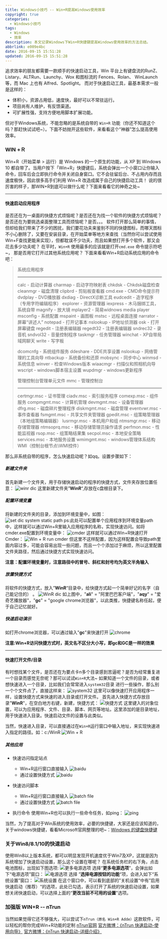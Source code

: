 ```yaml
---
title: Windows小技巧 -- Win+R提高Windows使用效率
copyright: true
categories:
  - Windows小技巧
tags:
  - Windows
  - 效率
description: 本文记录Windows下Win+R快捷键提高Windows使用效率的方法总结。
abbrlink: e009e4bc
date: 2016-09-15 15:51:28
updated: 2016-09-15 15:51:28
---
```


追求效率的朋友都需要一款顺手的快速启动工具，Win 平台上有键盘流的RunZ、Listary、ALTRun、Launchy、Wox 和图标流的 Fences、Rolan、 WinLaunch 等，而 Mac 上也有 Alfred、Spotlight。
而对于快速启动工具，最基本需求一般是这样的：
 
 - 体积小，资源占用低，速度快，最好可以不常驻运行。
 - 项目尚有人维护，有反馈渠道。
 - 可扩展性强，支持方便地用脚本扩展功能。

但对于Windows系统，不能忽略的是系统自带的 `Win+R` 功能（你还不知道这个吗？那赶快试试吧~）。下面不妨抛开这些软件，来看看这个“神器”怎么提高使用效率。

### **WIN +Ｒ**
Win+R（开始菜单 > 运行）是 Windows 的一个原生的功能，从 XP 到 Windows 10 都自带了。当用户按下「Win+R」快捷键后，系统会弹出一个小窗口让你输入命令，回车后会立即执行命令并关闭自身窗口。它不会驻留后台、不占用内存而且速度极快，因此很多高手们利用 Win+R 改造成属于自己的快捷启动工具！
说的很厉害的样子，那WIN+R到底可以做什么呢？下面来看看它的神奇之处~


----------


#### **快速启动应用程序**
是否还在为一桌面的快捷方式烦恼呢？是否还在为找一个软件的快捷方式烦恼呢？是否还在为要挑选桌面整理工具而烦恼呢？是否。。。
软件打开那么简单的事情，但却给我们带来了不少的困扰，我们要花功夫来鉴别不同的快捷图标，而哪天图标不小心删除了，又要在安装目录，在开始菜单等地方来查找（当然你可以尝试使用Win+F查找更能来实现），但都耽误不少功夫，而且如果想打开多个软件，那又会花去多少功夫呢？
在平时，`Win+R` 使用最多的应该就是打开`cmd.exe` 命令提示符吧~， 那是否用它打开过其他系统应用呢？
下面来看看Win+R启动系统应用的命令吧：
 

> 系统应用程序
> ---- ------ ----- -------- 
> calc - 启动计算器 
> charmap - 启动字符映射表 
> chkdsk - Chkdsk磁盘检查 
> cleanmgr - 磁盘清理 
> clipbrd - 剪贴板查看器 
> cmd.exe - CMD命令提示符 
> dvdplay - DVD播放器 
> dxdiag - DirectX诊断工具 
> eudcedit - 造字程序（专用字符编辑程序） 
> explorer - 资源管理器 
> iexpress - 木马捆绑工具，系统自带 
> magnify - 放大镜 
> mplayer2 - 简易widnows media
> player msconfig - 系统配置 
> mspaint - 画图板 
> mstsc - 远程桌面连接 
> narrator - 屏幕“讲述人”
> notepad - 打开记事本 
> nslookup - IP地址侦测器 
> osk - 打开屏幕键盘 
> regedit - 注册表编辑器
> regedt32 - 注册表编辑器 
> sndrec32 - 录音机 
> sndvol32 - 音量控制程序 
> taskmgr - 任务管理器
> winchat - XP自带局域网聊天 
> write - 写字板
> 
> dcomcnfg - 系统组件服务 
> ddeshare - DDE共享设置 
> nslookup - 网络管理的工具向导 
> ntbackup - 系统备份和还原 
> mobsync - 同步中心 
> winmsd - 系统信息 
> winver - 检查Windows版本 
> wiaacmgr - 扫描仪和照相机向导 
> wscript - windows脚本宿主设置 
> wupdmgr - windows更新程序
> 
> 管理控制台管理单元文件 
> mmc - 管理控制台
> ------- ------- ------ ----------- 
> certmgr.msc - 证书管理 
> ciadv.msc - 索引服务程序 
> comexp.msc - 组件服务 
> compmgmt.msc - 计算机管理 
> devmgmt.msc - 设备管理器 
> dfrg.msc - 磁盘碎片整理程序 
> diskmgmt.msc - 磁盘管理 
> eventvwr.msc - 事件查看器 
> fsmgmt.msc - 共享文件夹管理器 
> gpedit.msc - 组策略管理器（本地组策略编辑器） 
> lusrmgr.msc - 本机用户和组
> ntmsmgr.msc - 移动存储管理器 
> ntmsoprq.msc - 移动存储管理员操作请求 
> perfmon.msc - 性能监视器
> rsop.msc - 组策略结果集 
> secpol.msc - 本地安全策略 
> services.msc - 本地服务设置
> wmimgmt.msc - windows管理体系结构WMI（控制台根节点\WMI控件）

那么非系统自带的程序，怎么快速启动呢？如qq。设置步骤如下：
##### **新建文件夹**
首先新建一个文件夹，用于存储快速启动的程序的快捷方式，文件夹存放位置任意：
![winr dic][1]
这里新建文件夹”**WinR**“,存放在c盘根目录下。
##### **配置环境变量**
将新建的文件夹的目录，添加到环境变量中，如图：
![set dic system static path][2]
ps:此处可以配置单个应用程序到环境变量path中，这样就可以通过Win+R里输入应用程序的名称，实现快速访问。如将cmder.exe配置到环境变量中：
![cmder][3]
这样就可以通过Win+R快速打开Cmder：
![Win + R run cmder][4]
但这里不这样配置，因为这样配置会导致path里面内容过多，可能会容易出现一些问题，而且一个个添加过于麻烦，所以这里配置文件夹路径，然后通过快捷方式实现快速访问。

**注意：配置环境变量时，注意路径中的冒号、斜杠和封号均为英文半角输入**

##### **放置快捷方式**
将软件的快捷方式，放入”**WinR**“目录中，给快捷方式起一个简单好记的名字（自己能记住的） 。
![WinR dic][5]
如上图中，"**ali**" = "阿里巴巴客户端"，"**aqy**" = "爱奇艺播放器"，"**gc**" = "google chrome浏览器"，以此类推，快捷键名称任起，便于自己记忆就好。

##### **快速启动演示**
如打开chrome浏览器，可以通过输入"**gc**"来快速打开
![chrome][6]

**注意:Win+R访问快捷方式时，英文名不区分大小写，即gc和GC是一样的效果**

----------

#### **快速打开文件/目录**
有时想找某个文件，是否还在为要点卡n多个目录感到苦逼呢？是否为经常重复进一个目录而感觉无奈呢？那可以试试`Win+R`大法~
如果知道一个文件的目录，或者想快速进入一个目录，比如我们会常常进入`system32`目录
进行一些操作，那么别一个个文件点了，直接这样来：
![system32][7]
这里可以像快速打开应用程序一样，设置快捷方式来快速的进入目录或打开文件。
首先进入快捷方式存放目录"**WinR**"，在空白地方右键，新建，快捷方式：
![快捷方式][8]
这里键入的对象位置，可以为应用程序、文件、目录、脚本、网页等地址。这里添加的是目录地址，用于快速进入目录。快速启动文件的设置与此类似。

当然，快速进入目录，可以直接通过在`Win+R`运行窗口中输入地址，来实现快速进入指定的路径。如：c:/WinR
![Win + R][9]


##### **其他应用**
- 快速访问指定站点
  - Win+R运行窗口直接输入
 ![baidu][10]
  - 通过设置快捷方式
![baidu][11]
	
- 快速访问脚本
  - Win+R运行窗口直接输入
![batch file][12]  
  - 通过设置快捷方式
![batch file][13]
 
 - 执行命令
使用Win+R也可以执行一些命令任务，如ping：
![ping][14]

当然，为了提高对于Win系统的使用效率，必要的快捷键，大家还是应该知道的，关于windows快捷键，看看Microsoft官网整理的吧~：[Windows 的键盘快捷键][15]

### **关于Win8/8.1/10的快速启动**
使用Win8以上版本系统，都可以明显发现开机速度优于Win7及XP，这就是因为系统增加了快速启动设置，那么这个设置在哪呢？
在系统任务栏的右下角，点击电池图标，出现如下图选项:
![更多电源选项][16]
选择“**更多电源选项**”，会弹出如下“电源选项”窗口：
![电源选项][17]
选择 ”**选择电源按钮的功能**“项，会进入如下“系统设置”窗口：
![系统设置][18]
在这个窗口中，可以看到底部的”关机设置“中有”启用快速启动（推荐）“的选项，此处已勾选，表示打开了系统的快速启动设置，如果想关闭快速启动，可以选择上面的“**更改当前不可用的设置**"选项。

### **加强版 WIN+R -- nTrun**
当然如果觉得它还不够强大，可以尝试下`nTrun（原名 Win+R Adde）`这款软件，可以轻松的帮你完成Win+R功能的定制
[nTrun官网][19]
[官方微博：《nTrun 快速启动-使用向导》][20]
[官方微博：《nTrun 快速启动-详细介绍》][21]


  [1]: http://7xowma.com1.z0.glb.clouddn.com/winr%20dic.png "winr dic.png"
  [2]: http://7xowma.com1.z0.glb.clouddn.com/path.png "path.png"
  [3]: http://7xowma.com1.z0.glb.clouddn.com/cmder.png "cmder.png"
  [4]: http://7xowma.com1.z0.glb.clouddn.com/cmder2.png "cmder2.png"
  [5]: http://7xowma.com1.z0.glb.clouddn.com/winr2.png "winr2.png"
  [6]: http://7xowma.com1.z0.glb.clouddn.com/gc.png "gc.png"
  [7]: http://7xowma.com1.z0.glb.clouddn.com/system32.png "system32.png"
  [8]: http://7xowma.com1.z0.glb.clouddn.com/kjfs.png "kjfs.png"
  [9]: http://7xowma.com1.z0.glb.clouddn.com/winr3.png "winr3.png"
  [10]: http://7xowma.com1.z0.glb.clouddn.com/winr4.png "winr4.png"
  [11]: http://7xowma.com1.z0.glb.clouddn.com/url.png "url.png"
  [12]: http://7xowma.com1.z0.glb.clouddn.com/winr5.png "winr5.png"
  [13]: http://7xowma.com1.z0.glb.clouddn.com/batch%20file.png "batch file.png"
  [14]: http://7xowma.com1.z0.glb.clouddn.com/ping.png "ping.png"
  [15]: https://support.microsoft.com/zh-cn/kb/126449
  [16]: http://7xowma.com1.z0.glb.clouddn.com/dianyuanxuanx.png "dianyuanxuanx.png"
  [17]: http://7xowma.com1.z0.glb.clouddn.com/dianyuananniu.png "dianyuananniu.png"
  [18]: http://7xowma.com1.z0.glb.clouddn.com/xitongshezhi.png "xitongshezhi.png"
  [19]: https://www.ntrun.com
  [20]: http://weibo.com/p/1001603959933623225958
  [21]: http://weibo.com/p/1001603891377686599332









